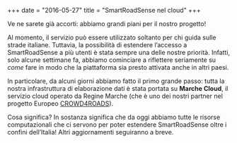 +++
date = "2016-05-27"
title = "SmartRoadSense nel cloud"
+++

Ve ne sarete già accorti: abbiamo grandi piani per il nostro progetto!

Al momento, il servizio può essere utilizzato soltanto per chi guida sulle strade italiane.
Tuttavia, la possibilità di estendere l’accesso a SmartRoadSense a più utenti è stata sempre una delle nostre priorità.
Infatti, solo alcune settimane fa, abbiamo cominciare a riflettere seriamente su *come* fare in modo che la piattaforma sia presto attivata anche in altri paesi.

In particolare, da alcuni giorni abbiamo fatto il primo grande passo: tutta la nostra infrastruttura di elaborazione dati è stata portata su **Marche Cloud**, il servizio cloud operato da Regine Marche (che è uno dei nostri partner nel progetto Europeo [CROWD4ROADS](http://www.c4rs.eu)).

Cosa significa?
In sostanza significa che da oggi abbiamo tutte le risorse computazionali che ci servono per poter estendere SmartRoadSense oltre i confini dell’Italia!
Altri aggiornamenti seguiranno a breve.
